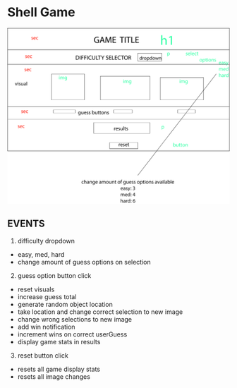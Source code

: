 # Shell Game
![wireframe](./assets/wireFrame.jpg)
## EVENTS
1) difficulty dropdown
-  easy, med, hard
- change amount of guess options on selection
2) guess option button click
- reset visuals
- increase guess total
- generate random object location
- take location and change correct selection to new image
- change wrong selections to new image
- add win notification
- increment wins on correct userGuess
- display game stats in results
3) reset button click
- resets all game display stats
- resets all image changes